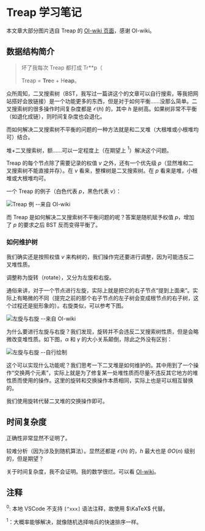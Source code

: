 # Treap 学习笔记

本文章大部分图片选自 Treap 的 [OI-wiki 页面](https://oi-wiki.org/ds/treap/)，感谢 OI-wiki。

## 数据结构简介

> 坏了我每次 Treap 都打成 Tr\*\*p（
>
> Treap = **Tre**e + H**eap**。

众所周知，二叉搜索树（BST，我写过一篇讲这个的文章可以自行搜索，等我把网站搭好会放链接）是一个功能更多的东西，但是对于如何平衡……没那么简单。二叉搜索树的很多操作时间复杂度都是 $\mathcal O(h)$ 的，其中 $h$ 是树高。如果树非常不平衡（如退化成链），则时间复杂度也会退化。

而如何解决二叉搜索树不平衡的问题的一种方法就是和二叉堆（大根堆或小根堆均可）结合。

堆+二叉搜索树，额……可以一定程度上（在期望上 $^1$）解决这个问题。

Treap 的每个节点除了需要记录的权值 $v$ 之外，还有一个优先级 $p$（显然堆和二叉搜索树不能直接并存）。在 $v$ 看来，整棵树是二叉搜索树。在 $p$ 看来是堆，小根堆或大根堆均可。

一个 Treap 的例子（白色代表 $p$，黑色代表 $v$）：

![Treap 例 --来自 OI-wiki](https://oi-wiki.org/ds/images/treap-treap-example.svg)

而 Treap 是如何解决二叉搜索树不平衡问题的呢？答案是随机赋予权值 $p$，增加了 $p$ 的要求之后 BST 反而变得平衡了。

### 如何维护树

我们确实还是按照权值 $v$ 来构树的，我们操作完还要进行调整，因为可能违反二叉堆性质。

调整称为旋转（rotate），又分为左旋和右旋。

通俗来讲，对于一个节点进行左旋，实际上就是把它的右子节点“提到上面来”。实际上有略微的不同（提完之前的那个右子节点的左子树会变成根节点的右子树，这个过程还是挺形象的）。右旋类似，可以参考下图。

![左旋与右旋 --来自 OI-wiki](https://oi-wiki.org/ds/images/treap-rotate.svg)

为什么要进行左旋与右旋？我们发现，旋转并不会违反二叉搜索树性质，但是会略微改变堆性质。如下图，$\alpha$ 和 $\gamma$ 的大小关系颠倒，除此之外没有区别：

![左旋与右旋 --自行绘制](https://s21.ax1x.com/2025/05/07/pELZsk8.png)

这个可以实现什么功能呢？我们思考一下二叉堆是如何维护的。其中用到了一个操作“交换两个元素”，实际上就是为了修复某一处堆性质而尽量不违反其它地方的堆性质而使用的操作。这里的旋转和交换操作本质相同，实际上也是可以相互替换的。

我们使用旋转代替二叉堆的交换操作即可。

## 时间复杂度

正确性非常显然不证明了。

较难分析（因为涉及到随机算法）。显然还都是 $\mathcal O(h)$ 的，$h$ 最大也是 $\Theta O(n)$ 级别的，但是期望？

关于时间复杂度，我不会证明。我的数学很烂。可以看 [OI-wiki](https://oi.wiki/ds/treap/#treap-%E5%A4%8D%E6%9D%82%E5%BA%A6%E7%9A%84%E8%AF%81%E6%98%8E)。

## 注释

${}^0$: 本地 VSCode 不支持 `[^xxx]` 语法注释，故使用 $\KaTeX$ 代替。

${}^1$：大概率能够解决，就像随机选择哨兵的快速排序一样。
